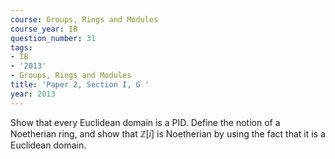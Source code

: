 ```yaml
---
course: Groups, Rings and Modules
course_year: IB
question_number: 31
tags:
- IB
- '2013'
- Groups, Rings and Modules
title: 'Paper 2, Section I, G '
year: 2013
---
```




Show that every Euclidean domain is a PID. Define the notion of a Noetherian ring, and show that $\mathbb{Z}[i]$ is Noetherian by using the fact that it is a Euclidean domain.